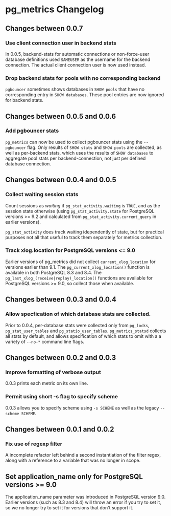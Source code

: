# pg_metrics Changelog

## Changes between 0.0.7

### Use client connection user in backend stats

In 0.0.5, backend-stats for automatic connections or non-force-user database
definitions used `SAMEUSER` as the username for the backend connection. The
actual client connection user is now used instead.

### Drop backend stats for pools with no corresponding backend

`pgbouncer` sometimes shows databases in `SHOW pools` that have no
corresponding entry in `SHOW databases`. These pool entries are
now ignored for backend stats.

## Changes between 0.0.5 and 0.0.6

### Add pgbouncer stats

`pg_metrics` can now be used to collect pgbouncer stats using the `--pgbouncer`
flag. Only results of `SHOW stats` and `SHOW pools` are collected, as well
as per-backend stats, which uses the results of `SHOW databases` to aggregate
pool stats per backend-connection, not just per defined database connection.

## Changes between 0.0.4 and 0.0.5

### Collect waiting session stats

Count sessions as *waiting* if `pg_stat_activity.waiting` is `TRUE`,
and as the session state otherwise (using `pg_stat_activity.state` for
PostgreSQL versions >= 9.2 and calculated from `pg_stat_activity.current_query`
in earlier versions).

`pg_stat_activity` does track waiting idependently of state, but for practical
purposes not all that useful to track them separately for metrics collection.

### Track xlog.location for PostgreSQL versions <= 9.0

Earlier versions of pg_metrics did not collect `current_xlog_location`
for versions earlier than 9.1. The `pg_current_xlog_location()` function
is available in both PostgreSQL 8.3 and 8.4. The `pg_last_xlog_(receive|replay)_location()`
functions are available for PostgreSQL versions >= 9.0, so collect those
when available.


## Changes between 0.0.3 and 0.0.4

### Allow specfication of which database stats are collected.

Prior to 0.0.4, per-database stats were collected only from `pg_locks`,
`pg_stat_user_tables` and `pg_statio_user_tables`. `pg_metrics_statsd`
collects all stats by default, and allows specification of which stats
to omit with a a variety of `--no-*` command line flags.

## Changes between 0.0.2 and 0.0.3

### Improve formatting of verbose output

0.0.3 prints each metric on its own line.

### Permit using short -s flag to specify scheme

0.0.3 allows you to specify scheme using `-s SCHEME` as well
as the legacy `--scheme SCHEME`.

## Changes between 0.0.1 and 0.0.2

### Fix use of regexp filter

A incomplete refactor left behind a second instantiation of the filter regex,
along with a reference to a variable that was no longer in scope.

## Set application_name only for PostgreSQL versions >= 9.0

The application_name parameter was introduced in PostgreSQL version 9.0. Earlier
versions (such as 8.3 and 8.4) will throw an error if you try to set it, so we
no longer try to set it for versions that don't support it.
